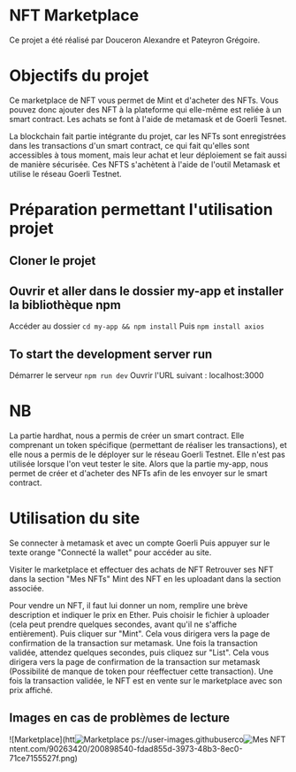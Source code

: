 # NFT Marketplace
Ce projet a été réalisé par Douceron Alexandre et Pateyron Grégoire.

# Objectifs du projet
Ce marketplace de NFT vous permet de Mint et d'acheter des NFTs.
Vous pouvez donc ajouter des NFT à la plateforme qui elle-même est reliée à un smart contract.
Les achats se font à l'aide de metamask et de Goerli Tesnet.

La blockchain fait partie intégrante du projet, car les NFTs sont enregistrées dans les transactions d'un smart contract, ce qui fait qu'elles sont accessibles à tous moment, mais leur achat et leur déploiement se fait aussi de manière sécurisée. Ces NFTS s'achètent à l'aide de l'outil Metamask et utilise le réseau Goerli Testnet.

# Préparation permettant l'utilisation projet
## Cloner le projet

## Ouvrir et aller dans le dossier my-app et installer la bibliothèque npm
Accéder au dossier `cd my-app && npm install` 
Puis `npm install axios`

## To start the development server run 
Démarrer le serveur `npm run dev`
Ouvrir l'URL suivant : localhost:3000

# NB
La partie hardhat, nous a permis de créer un smart contract. Elle comprenant un token spécifique (permettant de réaliser les transactions), et elle nous a permis de le déployer sur le réseau Goerli Testnet. Elle n'est pas utilisée lorsque l'on veut tester le site.
Alors que la partie my-app, nous permet de créer et d'acheter des NFTs afin de les envoyer sur le smart contract.

# Utilisation du site
Se connecter à metamask et avec un compte Goerli
Puis appuyer sur le texte orange "Connecté la wallet" pour accéder au site.

Visiter le marketplace et effectuer des achats de NFT
Retrouver ses NFT dans la section "Mes NFTs"
Mint des NFT en les uploadant dans la section associée.

Pour vendre un NFT, il faut lui donner un nom, remplire une brève description et indiquer le prix en Ether.
Puis choisir le fichier à uploader (cela peut prendre quelques secondes, avant qu'il ne s'affiche entièrement).
Puis cliquer sur "Mint". Cela vous dirigera vers la page de confirmation de la transaction sur metamask.
Une fois la transaction validée, attendez quelques secondes, puis cliquez sur "List". Cela vous dirigera vers la page de confirmation de la transaction sur metamask (Possibilité de manque de token pour réeffectuer cette transaction). 
Une fois la transaction validée, le NFT est en vente sur le marketplace avec son prix affiché.


## Images en cas de problèmes de lecture
![Marketplace](htt![Marketplace](https://user-images.githubusercontent.com/90263420/200898565-f745ea84-65f9-4f01-9236-eb054fd7e815.png)
ps://user-images.githubuserco![Mes NFT](https://user-images.githubusercontent.com/90263420/200898594-ddeefc38-c259-450c-90e8-1963e983ab16.png)
ntent.com/90263420/200898540-fdad855d-3973-48b3-8ec0-71ce7155527f.png)
